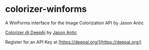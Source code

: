 # colorizer-winforms
A WinForms interface for the Image Colorization API by Jason Antic

[Colorizer @ DeepAi](https://deepai.org/machine-learning-model/colorizer) by [Jason Antic](https://deepai.org/profile/jason-antic)

Register for an API Key at [https://deepai.org/](https://deepai.org/)
